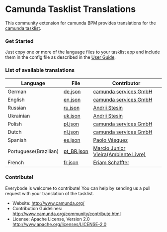 # Camunda Tasklist Translations


This community extension for camunda BPM provides translations for the [camunda tasklist](https://github.com/camunda/camunda-tasklist-ui).

### Get Started

Just copy one or more of the language files to your tasklist app and include them in the config file as described in the [User Guide](http://docs.camunda.org/latest/guides/user-guide/#tasklist-customizing-localization).

### List of available translations

| Language             | File                             | Contributor                                                            |
| ---------------------|----------------------------------|------------------------------------------------------------------------|
| German               | [de.json](/locales/de.json)      | [camunda services GmbH](https://github.com/camunda)                    |
| English              | [en.json](/locales/en.json)      | [camunda services GmbH](https://github.com/camunda)                    |
| Russian              | [ru.json](/locales/ru.json)      | [Andrii Stesin](https://github.com/astesin)                            |
| Ukrainian            | [uk.json](/locales/uk.json)      | [Andrii Stesin](https://github.com/astesin)                            |
| Polish               | [pl.json](/locales/pl.json)      | [camunda services GmbH](https://github.com/camunda)                    |
| Dutch                | [nl.json](/locales/nl.json)      | [camunda services GmbH](https://github.com/camunda)                    |
| Spanish              | [es.json](/locales/es.json)      | [Paolo Vásquez](https://github.com/paolovas)                    |
| Portuguese(Brazilian)| [pt_BR.json](/locales/pt_BR.json)| [Marcio Junior Vieira(Ambiente Livre)](http://www.ambientelivre.com.br)|
| French               | [fr.json](/locales/fr.json)      | [Eriam Schaffter](https://github.com/eriam)                            |


### Contribute!

Everybode is welcome to contribute! You can help by sending us a pull request with your translation of the tasklist.

  * Website: http://www.camunda.org/
  * Contribution Guidelines: http://www.camunda.org/community/contribute.html
  * License: Apache License, Version 2.0  http://www.apache.org/licenses/LICENSE-2.0
